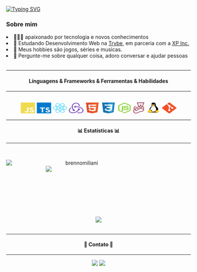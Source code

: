[![Typing SVG](https://readme-typing-svg.herokuapp.com?lines=Ol%C3%A1+%F0%9F%91%8B%2C+sou+Brenno+Miliani)](https://git.io/typing-svg)

<h3><strong>Sobre mim</strong></h3>

<div>
  <li> 👩🏻‍💻 apaixonado por tecnologia e novos conhecimentos</li>
  <li> 🔭 Estudando Desenvolvimento Web na <a href="https://betrybe.com">Trybe</a>, em parceria com a <a href="https://www.xpinc.com/">XP Inc.</a></li>
  <li> 🏓 Meus hobbies são jogos, séries e musicas.</li>
  <li> 💬 Pergunte-me sobre qualquer coisa, adoro conversar e ajudar pessoas</li>
</div>
<br>

<hr>
<h4 align="center"> Línguagens & Frameworks & Ferramentas & Habilidades </h4>
<hr>
<div align="center" style="margin-top: 30px" style="display: inline_block">
  <img title="JavaScript" alt="JavaScript" height="30" width="40" src="./images/javascript-plain.svg">
  <img title="TypeScript" alt="TypeScript" height="30" width="40" src="./images/typescript-plain.svg">
  <img title="React" alt="React" height="30" width="40" src="./images/react-original.svg">
  <img title="Redux" alt="Redux" height="30" width="40" src="./images/redux-original.svg">
  <img title="HTML5" alt="HTML" height="30" width="40" src="./images/html5-original.svg">
  <img title="CSS3" alt="CSS" height="30" width="40" src="./images/css3-original.svg">
  <img title="NodeJS" alt="NodeJS" height="30" width="40" src="./images/nodejs-original.svg">
  <img title="Jest" alt="Jest" height="30" width="30" src="./images/jest-plain.svg">
  <img title="Linux" alt="Linux" height="30" width="40" src="./images/linux-original.svg">
  <img title="GIT" alt="GIT" height="30" width="40" src="./images/git-original.svg">   
</div>

<hr>
<h4 align="center">📊 Estatísticas 📊</h4>
<hr>
<br>
<p align=center>
  <div align=center>
    <a href="https://github.com/brennomiliani" title="brennomiliani profile">
      <img align="left" width=396 src="https://github-readme-streak-stats.herokuapp.com/?user=brennomiliani&theme=react&border=61dafb&hide_border=true" alt="brennomiliani" />
    </a>
    <a href="https://github.com/brennomiliani" title="brennomiliani profile">
      <img align="right" width=396 src="https://github-readme-stats.vercel.app/api?username=brennomiliani&show_icons=true&theme=react&border_color=61dafb&hide_border=true" />
    </a>
  </div>
  <br><br><br><br><br><br><br><br><br>
  <div align=center>
    <a href="https://github.com/brennomiliani" title="brennomiliani profile">
      <img width=325 align="center" src="https://github-readme-stats.vercel.app/api/top-langs/?username=brennomiliani&hide=c%23,powershell,Mathematica,Ruby,Objective-C,Objective-C%2b%2b,Cuda&title_color=61dafb&text_color=ffffff&icon_color=61dafb&bg_color=20232a&langs_count=8&layout=compact&border_color=61dafb&hide_border=true" />
    </a>
  <br>
  <br>
  </div>
</p>

<hr>
<h4 align="center">📝 Contato 📝</h4>
<hr>
<div align=center>
  <a href="https://www.linkedin.com/in/brennomiliani/" target="_blank"><img src="https://img.shields.io/badge/-LinkedIn-%230077B5?style=for-the-badge&logo=linkedin&logoColor=white" target="_blank"></a> 
  <a href = "mailto:brennomiliani18@gmail.com"><img src="https://img.shields.io/badge/-Gmail-%23333?style=for-the-badge&logo=gmail&logoColor=white" target="_blank"></a>

</div>
